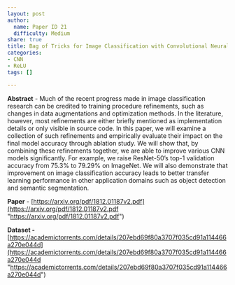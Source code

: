 ```yaml
---
layout: post
author:
  name: Paper ID 21
  difficulty: Medium
share: true
title: Bag of Tricks for Image Classification with Convolutional Neural Networks
categories:
- CNN
- ReLU
tags: []

---
```

**Abstract** - Much of the recent progress made in image classification research can be credited to training procedure refinements, such as changes in data augmentations and optimization methods. In the literature, however, most refinements are either briefly mentioned as implementation details or only visible in source code. In this paper, we will examine a collection of such refinements and empirically evaluate their impact on the final model accuracy through ablation study. We will show that, by combining these refinements together, we are able to improve various CNN models significantly. For example, we raise ResNet-50’s top-1 validation accuracy from 75.3% to 79.29% on ImageNet. We will also demonstrate that improvement on image classification accuracy leads to better transfer learning performance in other application domains such as object detection and semantic segmentation.

**Paper** - [https://arxiv.org/pdf/1812.01187v2.pdf](https://arxiv.org/pdf/1812.01187v2.pdf "https://arxiv.org/pdf/1812.01187v2.pdf")

**Dataset -** [https://academictorrents.com/details/207ebd69f80a3707f035cd91a114466a270e044d](https://academictorrents.com/details/207ebd69f80a3707f035cd91a114466a270e044d "https://academictorrents.com/details/207ebd69f80a3707f035cd91a114466a270e044d")